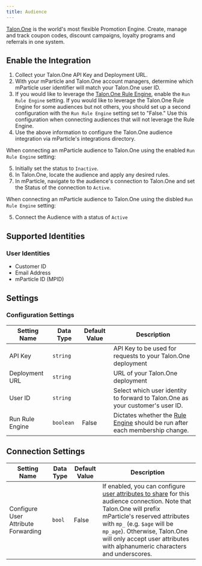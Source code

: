 ```yaml
---
title: Audience
---
```


[Talon.One](https://www.talon.one/?utm_source=mparticle&utm_medium=docs&utm_campaign=partners) is the world's most flexible Promotion Engine. Create, manage and track coupon codes, discount campaigns, loyalty programs and referrals in one system.

## Enable the Integration

1. Collect your Talon.One API Key and Deployment URL. 
2. With your mParticle and Talon.One account managers, determine which mParticle user identifier will match your Talon.One user ID.
3. If you would like to leverage the [Talon.One Rule Engine](https://help.talon.one/hc/en-us/articles/360005130799-The-Rule-Builder/?utm_source=mparticle&utm_medium=docs&utm_campaign=partners), enable the `Run Rule Engine` setting. If you would like to leverage the Talon.One Rule Engine for some audiences but not others, you should set up a second configuration with the `Run Rule Engine` setting set to "False." Use this configuration when connecting audiences that will not leverage the Rule Engine.
4. Use the above information to configure the Talon.One audience integration via mParticle's integrations directory.

When connecting an mParticle audience to Talon.One using the enabled `Run Rule Engine` setting:

5. Initially set the status to `Inactive`.
6. In Talon.One, locate the audience and apply any desired rules.
7. In mParticle, navigate to the audience's connection to Talon.One and set the Status of the connection to `Active`. 

When connecting an mParticle audience to Talon.One using the disbled `Run Rule Engine` setting:

5. Connect the Audience with a status of `Active`

## Supported Identities

### User Identities

* Customer ID
* Email Address
* mParticle ID (MPID)

## Settings

### Configuration Settings

Setting Name | Data Type | Default Value | Description
|---|---|---|---
| API Key | `string` |  | API Key to be used for requests to your Talon.One deployment
| Deployment URL | `string` | | URL of your Talon.One deployment
| User ID | `string` | | Select which user identity to forward to Talon.One as your customer's user ID.
| Run Rule Engine | `boolean` | False | Dictates whether the [Rule Engine](https://help.talon.one/hc/en-us/articles/360005130799-The-Rule-Builder/?utm_source=mparticle&utm_medium=docs&utm_campaign=partners) should be run after each membership change.

## Connection Settings

Setting Name | Data Type | Default Value | Description
|---|---|---|---
Configure User Attribute Forwarding | `bool` | False| If enabled, you can configure [user attributes to share](/guides/platform-guide/audiences/#user-attribute-sharing) for this audience connection. Note that Talon.One will prefix mParticle's reserved attributes with `mp_` (e.g. `$age` will be `mp_age`). Otherwise, Talon.One will only accept user attributes with alphanumeric characters and underscores.

